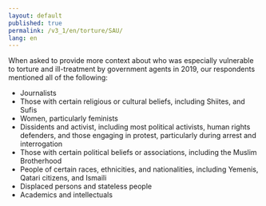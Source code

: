 ```yaml
---
layout: default
published: true
permalink: /v3_1/en/torture/SAU/
lang: en
---
```


When asked to provide more context about who was especially vulnerable to torture and ill-treatment by government agents in 2019, our respondents mentioned all of the following:
- Journalists  
- Those with certain religious or cultural beliefs, including Shiites, and Sufis 
- Women, particularly feminists 
- Dissidents and activist, including most political activists, human rights defenders, and those engaging in protest, particularly during arrest and interrogation  
- Those with certain political beliefs or associations, including the Muslim Brotherhood  
- People of certain races, ethnicities, and nationalities, including Yemenis, Qatari citizens, and Ismaili
- Displaced persons and stateless people 
- Academics and intellectuals
